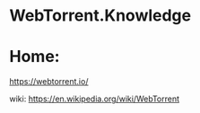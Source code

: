 # WebTorrent.Knowledge
# Home:
https://webtorrent.io/

wiki: https://en.wikipedia.org/wiki/WebTorrent
